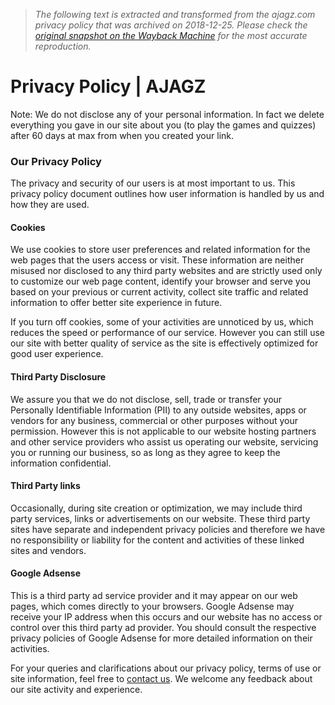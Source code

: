 > *The following text is extracted and transformed from the ajagz.com privacy policy that was archived on 2018-12-25. Please check the [original snapshot on the Wayback Machine](https://web.archive.org/web/20181225081601id_/http%3A//ajagz.com/privacy-policy) for the most accurate reproduction.*

# Privacy Policy | AJAGZ

Note: We do not disclose any of your personal information. In fact we delete everything you gave in our site about you (to play the games and quizzes) after 60 days at max from when you created your link.

### Our Privacy Policy

The privacy and security of our users is at most important to us. This privacy policy document outlines how user information is handled by us and how they are used.

#### Cookies

We use cookies to store user preferences and related information for the web pages that the users access or visit. These information are neither misused nor disclosed to any third party websites and are strictly used only to customize our web page content, identify your browser and serve you based on your previous or current activity, collect site traffic and related information to offer better site experience in future.

If you turn off cookies, some of your activities are unnoticed by us, which reduces the speed or performance of our service. However you can still use our site with better quality of service as the site is effectively optimized for good user experience.

#### Third Party Disclosure

We assure you that we do not disclose, sell, trade or transfer your Personally Identifiable Information (PII) to any outside websites, apps or vendors for any business, commercial or other purposes without your permission. However this is not applicable to our website hosting partners and other service providers who assist us operating our website, servicing you or running our business, so as long as they agree to keep the information confidential.

#### Third Party links

Occasionally, during site creation or optimization, we may include third party services, links or advertisements on our website. These third party sites have separate and independent privacy policies and therefore we have no responsibility or liability for the content and activities of these linked sites and vendors.

#### Google Adsense

This is a third party ad service provider and it may appear on our web pages, which comes directly to your browsers. Google Adsense may receive your IP address when this occurs and our website has no access or control over this third party ad provider. You should consult the respective privacy policies of Google Adsense for more detailed information on their activities.

For your queries and clarifications about our privacy policy, terms of use or site information, feel free to [contact us](https://web.archive.org/web/20181225081601id_/http%3A//ajagz.com/about). We welcome any feedback about our site activity and experience.
